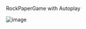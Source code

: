 RockPaperGame with Autoplay

![image](https://github.com/snikmas/RockPaperScissorsGame/assets/110670321/b5ff000f-c6ba-4744-aa26-7fca16d53c41)
